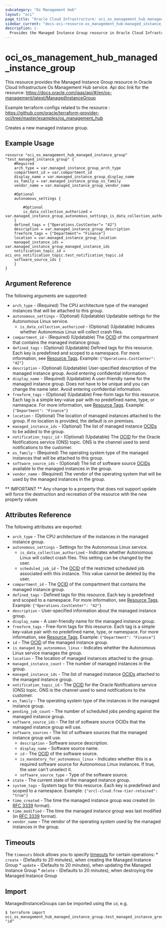 ```yaml
---
subcategory: "Os Management Hub"
layout: "oci"
page_title: "Oracle Cloud Infrastructure: oci_os_management_hub_managed_instance_group"
sidebar_current: "docs-oci-resource-os_management_hub-managed_instance_group"
description: |-
  Provides the Managed Instance Group resource in Oracle Cloud Infrastructure Os Management Hub service
---
```


# oci_os_management_hub_managed_instance_group
This resource provides the Managed Instance Group resource in Oracle Cloud Infrastructure Os Management Hub service.
Api doc link for the resource: https://docs.oracle.com/iaas/api/#/en/os-management/latest/ManagedInstanceGroup

Example terraform configs related to the resource : https://github.com/oracle/terraform-provider-oci/tree/master/examples/os_management_hub

Creates a new managed instance group.


## Example Usage

```hcl
resource "oci_os_management_hub_managed_instance_group" "test_managed_instance_group" {
	#Required
	arch_type = var.managed_instance_group_arch_type
	compartment_id = var.compartment_id
	display_name = var.managed_instance_group_display_name
	os_family = var.managed_instance_group_os_family
	vendor_name = var.managed_instance_group_vendor_name

	#Optional
	autonomous_settings {

		#Optional
		is_data_collection_authorized = var.managed_instance_group_autonomous_settings_is_data_collection_authorized
	}
	defined_tags = {"Operations.CostCenter"= "42"}
	description = var.managed_instance_group_description
	freeform_tags = {"Department"= "Finance"}
	location = var.managed_instance_group_location
	managed_instance_ids = var.managed_instance_group_managed_instance_ids
	notification_topic_id = oci_ons_notification_topic.test_notification_topic.id
	software_source_ids {
	}
}
```

## Argument Reference

The following arguments are supported:

* `arch_type` - (Required) The CPU architecture type of the managed instances that will be attached to this group. 
* `autonomous_settings` - (Optional) (Updatable) Updatable settings for the Autonomous Linux service.
	* `is_data_collection_authorized` - (Optional) (Updatable) Indicates whether Autonomous Linux will collect crash files.
* `compartment_id` - (Required) (Updatable) The [OCID](https://docs.cloud.oracle.com/iaas/Content/General/Concepts/identifiers.htm) of the compartment that contains the managed instance group.
* `defined_tags` - (Optional) (Updatable) Defined tags for this resource. Each key is predefined and scoped to a namespace. For more information, see [Resource Tags](https://docs.cloud.oracle.com/iaas/Content/General/Concepts/resourcetags.htm). Example: `{"Operations.CostCenter": "42"}` 
* `description` - (Optional) (Updatable) User-specified description of the managed instance group. Avoid entering confidential information.
* `display_name` - (Required) (Updatable) A user-friendly name for the managed instance group. Does not have to be unique and you can change the name later. Avoid entering confidential information.
* `freeform_tags` - (Optional) (Updatable) Free-form tags for this resource. Each tag is a simple key-value pair with no predefined name, type, or namespace. For more information, see [Resource Tags](https://docs.cloud.oracle.com/iaas/Content/General/Concepts/resourcetags.htm). Example: `{"Department": "Finance"}` 
* `location` - (Optional) The location of managed instances attached to the group. If no location is provided, the default is on premises. 
* `managed_instance_ids` - (Optional) The list of managed instance [OCIDs](https://docs.cloud.oracle.com/iaas/Content/General/Concepts/identifiers.htm) to be added to the group.
* `notification_topic_id` - (Optional) (Updatable) The [OCID](https://docs.cloud.oracle.com/iaas/Content/General/Concepts/identifiers.htm) for the Oracle Notifications service (ONS) topic. ONS is the channel used to send notifications to the customer.
* `os_family` - (Required) The operating system type of the managed instances that will be attached to this group. 
* `software_source_ids` - (Optional) The list of software source [OCIDs](https://docs.cloud.oracle.com/iaas/Content/General/Concepts/identifiers.htm) available to the managed instances in the group.
* `vendor_name` - (Required) The vendor of the operating system that will be used by the managed instances in the group. 


** IMPORTANT **
Any change to a property that does not support update will force the destruction and recreation of the resource with the new property values

## Attributes Reference

The following attributes are exported:

* `arch_type` - The CPU architecture of the instances in the managed instance group.
* `autonomous_settings` - Settings for the Autonomous Linux service.
	* `is_data_collection_authorized` - Indicates whether Autonomous Linux will collect crash files. This setting can be changed by the user.
	* `scheduled_job_id` - The [OCID](https://docs.cloud.oracle.com/iaas/Content/General/Concepts/identifiers.htm) of the restricted scheduled job associated with this instance. This value cannot be deleted by the user.
* `compartment_id` - The [OCID](https://docs.cloud.oracle.com/iaas/Content/General/Concepts/identifiers.htm) of the compartment that contains the managed instance group.
* `defined_tags` - Defined tags for this resource. Each key is predefined and scoped to a namespace. For more information, see [Resource Tags](https://docs.cloud.oracle.com/iaas/Content/General/Concepts/resourcetags.htm). Example: `{"Operations.CostCenter": "42"}` 
* `description` - User-specified information about the managed instance group.
* `display_name` - A user-friendly name for the managed instance group.
* `freeform_tags` - Free-form tags for this resource. Each tag is a simple key-value pair with no predefined name, type, or namespace. For more information, see [Resource Tags](https://docs.cloud.oracle.com/iaas/Content/General/Concepts/resourcetags.htm). Example: `{"Department": "Finance"}` 
* `id` - The [OCID](https://docs.cloud.oracle.com/iaas/Content/General/Concepts/identifiers.htm) of the managed instance group.
* `is_managed_by_autonomous_linux` - Indicates whether the Autonomous Linux service manages the group.
* `location` - The location of managed instances attached to the group.
* `managed_instance_count` - The number of managed instances in the group.
* `managed_instance_ids` - The list of managed instance [OCIDs](https://docs.cloud.oracle.com/iaas/Content/General/Concepts/identifiers.htm) attached to the managed instance group.
* `notification_topic_id` - The [OCID](https://docs.cloud.oracle.com/iaas/Content/General/Concepts/identifiers.htm) for the Oracle Notifications service (ONS) topic. ONS is the channel used to send notifications to the customer.
* `os_family` - The operating system type of the instances in the managed instance group.
* `pending_job_count` - The number of scheduled jobs pending against the managed instance group.
* `software_source_ids` - The list of software source OCIDs that the managed instance group will use.
* `software_sources` - The list of software sources that the managed instance group will use.
	* `description` - Software source description.
	* `display_name` - Software source name.
	* `id` - The [OCID](https://docs.cloud.oracle.com/iaas/Content/General/Concepts/identifiers.htm) of the software source.
	* `is_mandatory_for_autonomous_linux` - Indicates whether this is a required software source for Autonomous Linux instances. If true, the user can't unselect it.
	* `software_source_type` - Type of the software source.
* `state` - The current state of the managed instance group.
* `system_tags` - System tags for this resource. Each key is predefined and scoped to a namespace. Example: `{"orcl-cloud.free-tier-retained": "true"}` 
* `time_created` - The time the managed instance group was created (in [RFC 3339](https://tools.ietf.org/rfc/rfc3339) format).
* `time_modified` - The time the managed instance group was last modified (in [RFC 3339](https://tools.ietf.org/rfc/rfc3339) format).
* `vendor_name` - The vendor of the operating system used by the managed instances in the group.

## Timeouts

The `timeouts` block allows you to specify [timeouts](https://registry.terraform.io/providers/oracle/oci/latest/docs/guides/changing_timeouts) for certain operations:
	* `create` - (Defaults to 20 minutes), when creating the Managed Instance Group
	* `update` - (Defaults to 20 minutes), when updating the Managed Instance Group
	* `delete` - (Defaults to 20 minutes), when destroying the Managed Instance Group


## Import

ManagedInstanceGroups can be imported using the `id`, e.g.

```
$ terraform import oci_os_management_hub_managed_instance_group.test_managed_instance_group "id"
```

